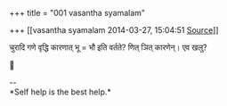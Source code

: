 +++
title = "001 vasantha syamalam"

+++
[[vasantha syamalam	2014-03-27, 15:04:51 [Source](https://groups.google.com/g/samskrita/c/bQ887CTNauE)]]



चुरादि गणे वृद्धि कारणात् भू = भौ इति वर्तते? णित् ञित् कारणेन्। एव खलु?



--  
\*Self help is the best help.\*  

